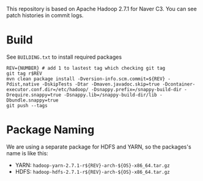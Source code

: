 This repository is based on Apache Hadoop 2.7.1 for Naver C3.
You can see patch histories in commit logs.

# Build
See ``BUILDING.txt`` to install required packages

```
REV={NUMBER} # add 1 to lastest tag which checking git tag
git tag r$REV
mvn clean package install -Dversion-info.scm.commit=${REV} -Pdist,native -DskipTests -Dtar -Dmaven.javadoc.skip=true -Dcontainer-executor.conf.dir=/etc/hadoop/ -Dsnappy.prefix=/snappy-build-dir -Drequire.snappy=true -Dsnappy.lib=/snappy-build-dir/lib -Dbundle.snappy=true
git push --tags
```

# Package Naming
We are using a separate package for HDFS and YARN, so the packages's name is like this:

* YARN: ``hadoop-yarn-2.7.1-r${REV}-arch-${OS}-x86_64.tar.gz``
* HDFS: ``hadoop-hdfs-2.7.1-r${REV}-arch-${OS}-x86_64.tar.gz``

